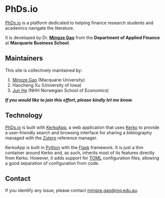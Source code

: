 
# PhDs.io

[PhDs.io] is a platform dedicated to helping finance research students and academics navigate the literature.

It is developed by Dr. [__Mingze Gao__](https://mingze-gao.com) from the __Department of Applied Finance__ at __Macquarie Business School__.

## Maintainers

This site is collectively maintained by:

1. [Mingze Gao](https://mingze-gao.com) (Macquarie University)
2. Haocheng Xu (University of Iowa)
3. [Jun He](https://www.nhh.no/en/employees/faculty/jun-he/) (NHH Norwegian School of Economics)

___If you would like to join this effort, please kindly let me know.___

## Technology

[PhDs.io] is built with [KerkoApp], a web application that uses [Kerko] to provide a user-friendly search and browsing interface for sharing a bibliography managed with the [Zotero] reference manager.

KerkoApp is built in [Python] with the [Flask] framework. It is just a thin container around Kerko and, as such, inherits most of its features directly from Kerko. However, it adds support for [TOML] configuration files, allowing a good separation of configuration from code.

## Contact

If you identify any issue, please contact [mingze.gao@mq.edu.au](mailto:mingze.gao@mq.edu.au).

[PhDs.io]: https://phds.io
[Kerko]: https://github.com/whiskyechobravo/kerko
[KerkoApp]: https://github.com/whiskyechobravo/kerkoapp
[Flask]: https://pypi.org/project/Flask/
[Python]: https://www.python.org/
[TOML]: https://toml.io/
[Zotero]: https://www.zotero.org/

